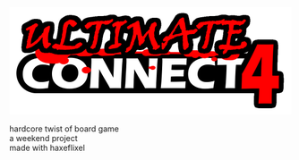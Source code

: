 ![ultimate connect 4 logo](docs/logo.png)

hardcore twist of board game\
a weekend project\
made with haxeflixel
